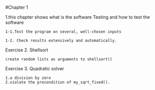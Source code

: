 #Chapter 1

1.this chapter shows what is the software Testing and how to test the software
 
    1-1.Test the program on several, well-chosen inputs

    1-2. Check results extensively and automatically.
 
Exercise 2. Shellsort

    create random lists as arguments to shellsort()

Exercise 3. Quadratic solver
    
    1.a division by zero
    2.violate the precondition of my_sqrt_fixed().
    